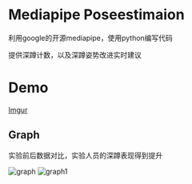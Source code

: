 # Mediapipe Poseestimaion
利用google的开源mediapipe，使用python编写代码

提供深蹲计数，以及深蹲姿势改进实时建议



# Demo
[Imgur](https://imgur.com/kSPWDVL)

## Graph
实验前后数据对比，实验人员的深蹲表现得到提升

![graph](https://imgur.com/CuuKwXI.jpg)
![graph1](https://imgur.com/UpyrYsq.jpg)
